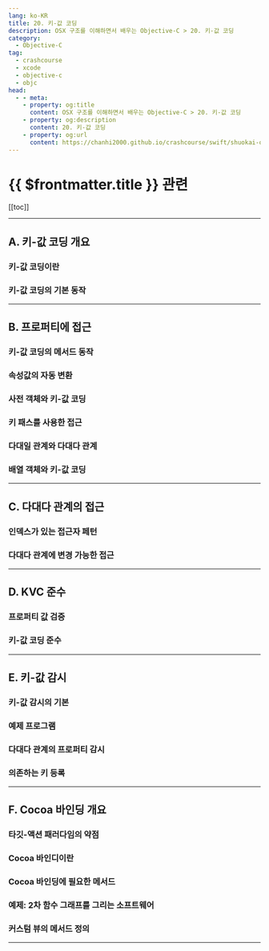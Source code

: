 ```yaml
---
lang: ko-KR
title: 20. 키-값 코딩
description: OSX 구조를 이해하면서 배우는 Objective-C > 20. 키-값 코딩
category:
  - Objective-C
tag: 
  - crashcourse
  - xcode
  - objective-c
  - objc
head:
  - - meta:
    - property: og:title
      content: OSX 구조를 이해하면서 배우는 Objective-C > 20. 키-값 코딩
    - property: og:description
      content: 20. 키-값 코딩
    - property: og:url
      content: https://chanhi2000.github.io/crashcourse/swift/shuokai-objc/20.html
---
```


# {{ $frontmatter.title }} 관련

[[toc]]

---

## A. 키-값 코딩 개요

### 키-값 코딩이란

### 키-값 코딩의 기본 동작

---

## B. 프로퍼티에 접근

### 키-값 코딩의 메서드 동작

### 속성값의 자동 변환

### 사전 객체와 키-값 코딩

### 키 패스를 사용한 접근

### 다대일 관계와 다대다 관계

### 배열 객체와 키-값 코딩

---

## C. 다대다 관계의 접근

### 인덱스가 있는 접근자 페턴

### 다대다 관계에 변경 가능한 접근

---

## D. KVC 준수

### 프로퍼티 값 검증

### 키-값 코딩 준수

---

## E. 키-값 감시

### 키-값 감시의 기본

### 예제 프로그램

### 다대다 관계의 프로퍼티 감시

### 의존하는 키 등록

---

## F. Cocoa 바인딩 개요

### 타깃-액션 패러다임의 약점

### Cocoa 바인디이란

### Cocoa 바인딩에 필요한 메서드

### 예제: 2차 함수 그래프를 그리는 소프트웨어

### 커스텀 뷰의 메서드 정의

---

<TagLinks />